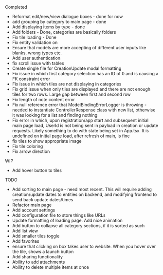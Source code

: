 
Completed
- Reformat edit/new/view dialogue boxes - done for now
- add grouping by category to main page - done
- Add displaying items by type - done
- Add folders - Done, categories are basically folders
- Fix tile loading - Done
- Fix entity validation on 
- Ensure that models are more accepting of different user inputs like blanks, wrong types etc.
- Add user authentication 
- fix scroll issue with tables
- Create single file for CreationUpdate modal formatting
- Fix issue in which first category selection has an ID of 0 and is causing a FK constraint error
- Fix issue in which tiles are not displaying in categories
- Fix grid issue when only tiles are displayed and there are not enough tiles for two rows. Large gap between first and second row
- Fix length of note content error
- Fix null reference error that ModelBindingErrorLogger is throwing - needed to instantiate ControllerResponse class with new list, otherwise it was looking for a list and finding nothing
- Fix error in which, upon registration/app start and subsequent initial main page load, UserId is not being sent in payload in creation or update requests. Likely something to do with state being set in App.tsx. It is undefined on initial page load, after refresh of main, is fine
- fix tiles to show appropriate image
- Fix tile coloring
- Fix arrow direction

WIP
- Add hover button to tiles

TODO
- Add sorting to main page - need most recent. This will require adding creation/update dates to entities on backend, and modifying frontend to send back update dates/times
- Refactor main page
- Add account settings
- Add configuration file to store things like URLs
- Update formatting of loading page. Add nice animation
- Add button to collapse all category sections, if it is sorted as such
- Add list view
- Add smaller tiles toggle
- Add favorites
- ensure that clicking on box takes user to website. When you hover over the tile, shows a launch button
- Add sharing functionality
- Ability to add attachments
- Ability to delete multiple items at once